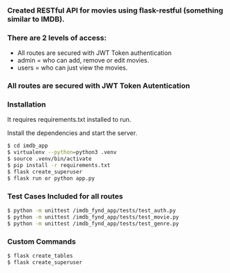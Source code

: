 ### Created RESTful API for movies using flask-restful (something similar to IMDB).

### There are 2 levels of access:
- All routes are secured with JWT Token authentication
- admin = who can add, remove or edit movies.
- users = who can just view the movies.


### All routes are secured with JWT Token Autentication

### Installation

It requires requirements.txt installed to run.

Install the dependencies and start the server.

```sh
$ cd imdb_app
$ virtualenv --python=python3 .venv
$ source .venv/bin/activate
$ pip install -r requirements.txt
$ flask create_superuser
$ flask run or python app.py
```

### Test Cases Included for all routes
```sh
$ python -m unittest /imdb_fynd_app/tests/test_auth.py
$ python -m unittest /imdb_fynd_app/tests/test_movie.py
$ python -m unittest /imdb_fynd_app/tests/test_genre.py
```

### Custom Commands
```sh
$ flask create_tables
$ flask create_superuser
```



